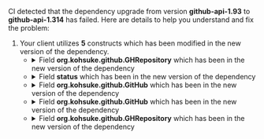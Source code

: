CI detected that the dependency upgrade from version **github-api-1.93** to **github-api-1.314** has failed. Here are details to help you understand and fix the problem:
1. Your client utilizes **5** constructs which has been modified in the new version of the dependency.
   * <details>
        <summary>Field <b>org.kohsuke.github.GHRepository</b> which has been <b></b> in the new version of the dependency</summary>
            
        * <details>
          <summary>The failure is identified from the logs generated in the build process. </summary>
          
            *   >[[ERROR] /incrementals-tools/lib/src/main/java/io/jenkins/tools/incrementals/lib/UpdateChecker.java:[239,126] status has private access in org.kohsuke.github.GHCompare<br>&nbsp;&nbsp;&nbsp;&nbsp;](https://github.com/chains-project/breaking-good/actions/runs/8110103454/job/22166641300#step:4:1140)
            *   An error was detected in line 239 which is making use of an outdated API.
             ``` java
             239   getRepository(java.lang.String);
            ```

          </details>
            
     </details>
   * <details>
        <summary>Field <b>status</b> which has been <b></b> in the new version of the dependency</summary>
            
        * <details>
          <summary>The failure is identified from the logs generated in the build process. </summary>
          
            *   >[[ERROR] /incrementals-tools/lib/src/main/java/io/jenkins/tools/incrementals/lib/UpdateChecker.java:[239,126] status has private access in org.kohsuke.github.GHCompare<br>&nbsp;&nbsp;&nbsp;&nbsp;](https://github.com/chains-project/breaking-good/actions/runs/8110103454/job/22166641300#step:4:1140)
            *   An error was detected in line 239 which is making use of an outdated API.
             ``` java
             239   org.kohsuke.github.GitHub.connect().getRepository((ghc.owner + '/') + ghc.repo).getCompare(branch, ghc.hash).status;
            ```

          </details>
            
        To address this incompatibility, there are 2 alternative options available in the new version of the dependency that can replace the incompatible method currently used in the client. You can consider substituting the existing method with one of the following options provided by the new version of the dependency:
        ``` java
        GHWorkflowRunQueryBuilder status(GHWorkflowRun$Status);
        ```
        ``` java
        null;
        ```
     </details>
   * <details>
        <summary>Field <b>org.kohsuke.github.GitHub</b> which has been <b></b> in the new version of the dependency</summary>
            
        * <details>
          <summary>The failure is identified from the logs generated in the build process. </summary>
          
            *   >[[ERROR] /incrementals-tools/lib/src/main/java/io/jenkins/tools/incrementals/lib/UpdateChecker.java:[239,126] status has private access in org.kohsuke.github.GHCompare<br>&nbsp;&nbsp;&nbsp;&nbsp;](https://github.com/chains-project/breaking-good/actions/runs/8110103454/job/22166641300#step:4:1140)
            *   An error was detected in line 239 which is making use of an outdated API.
             ``` java
             239   connect();
            ```

          </details>
            
     </details>
   * <details>
        <summary>Field <b>org.kohsuke.github.GitHub</b> which has been <b></b> in the new version of the dependency</summary>
            
        * <details>
          <summary>The failure is identified from the logs generated in the build process. </summary>
          
            *   >[[ERROR] /incrementals-tools/lib/src/main/java/io/jenkins/tools/incrementals/lib/UpdateChecker.java:[239,126] status has private access in org.kohsuke.github.GHCompare<br>&nbsp;&nbsp;&nbsp;&nbsp;](https://github.com/chains-project/breaking-good/actions/runs/8110103454/job/22166641300#step:4:1140)
            *   An error was detected in line 239 which is making use of an outdated API.
             ``` java
             239   org.kohsuke.github.GitHub;
            ```

          </details>
            
     </details>
   * <details>
        <summary>Field <b>org.kohsuke.github.GHRepository</b> which has been <b></b> in the new version of the dependency</summary>
            
        * <details>
          <summary>The failure is identified from the logs generated in the build process. </summary>
          
            *   >[[ERROR] /incrementals-tools/lib/src/main/java/io/jenkins/tools/incrementals/lib/UpdateChecker.java:[239,126] status has private access in org.kohsuke.github.GHCompare<br>&nbsp;&nbsp;&nbsp;&nbsp;](https://github.com/chains-project/breaking-good/actions/runs/8110103454/job/22166641300#step:4:1140)
            *   An error was detected in line 239 which is making use of an outdated API.
             ``` java
             239   getCompare(java.lang.String,java.lang.String);
            ```

          </details>
            
     </details>


